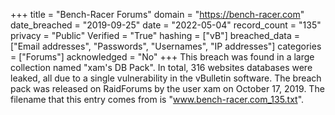 +++
title = "Bench-Racer Forums"
domain = "https://bench-racer.com"
date_breached = "2019-09-25"
date = "2022-05-04"
record_count = "135"
privacy = "Public"
Verified = "True"
hashing = ["vB"]
breached_data = ["Email addresses", "Passwords", "Usernames", "IP addresses"]
categories = ["Forums"]
acknowledged = "No"
+++
This breach was found in a large collection named "xam's DB Pack". In total, 316 websites databases were leaked, all due to a single vulnerability in the vBulletin software. The breach pack was released on RaidForums by the user xam on October 17, 2019. The filename that this entry comes from is "www.bench-racer.com_135.txt".
